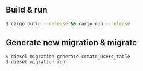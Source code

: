 ## Build & run

```bash
$ cargo build --release && cargo run --release
```

## Generate new migration & migrate

```bash
$ diesel migration generate create_users_table
$ diesel migration run
```